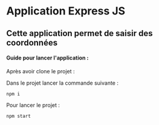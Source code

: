 # Application Express JS
## Cette application permet de saisir des coordonnées

#### Guide pour lancer l'application :

Après avoir clone le projet :

Dans le projet lancer la commande suivante :

```npm
npm i
```

Pour lancer le projet :
```npm
npm start
```
